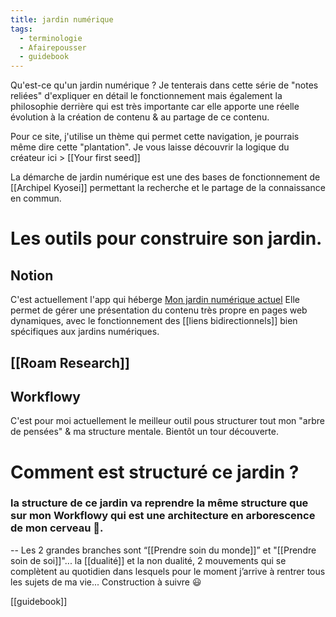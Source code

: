 ```yaml
---
title: jardin numérique
tags:
  - terminologie
  - Afairepousser
  - guidebook
---
```

Qu'est-ce qu'un jardin numérique ? Je tenterais dans cette série de "notes reliées" d'expliquer en détail le fonctionnement mais également la philosophie derrière qui est très importante car elle apporte une réelle évolution à la création de contenu & au partage de ce contenu.

Pour ce site, j'utilise un thème qui permet cette navigation, je pourrais même dire cette "plantation". Je vous laisse découvrir la logique du créateur ici > [[Your first seed]]

La démarche de jardin numérique est une des bases de fonctionnement de [[Archipel Kyosei]] permettant la recherche et le partage de la connaissance en commun.

# Les outils pour construire son jardin.
## Notion
C'est actuellement l'app qui héberge [Mon jardin numérique actuel](https://www.notion.so/liutnotes/Explorer-cr-er-ensemble-a39dc93057aa45999a87feffe61ed956)
Elle permet de gérer une présentation du contenu très propre en pages web dynamiques, avec le fonctionnement des [[liens bidirectionnels]] bien spécifiques aux jardins numériques.

## [[Roam Research]]

## Workflowy
C'est pour moi actuellement le meilleur outil pous structurer tout mon "arbre de pensées" & ma structure mentale. Bientôt un tour découverte.

# Comment est structuré ce jardin ?
### la structure de ce jardin va reprendre la même structure que sur mon Workflowy qui est une architecture en arborescence de mon cerveau 🧠.
--
Les 2 grandes branches sont “[[Prendre soin du monde]]” et "[[Prendre soin de soi]]"... la [[dualité]] et la non dualité, 2 mouvements qui se complètent au quotidien dans lesquels pour le moment j’arrive à rentrer tous les sujets de ma vie... Construction à suivre 😃

[[guidebook]]
